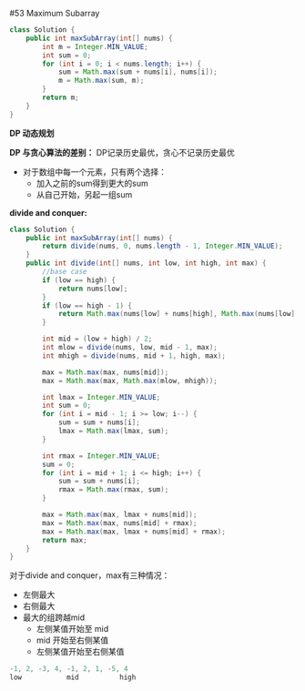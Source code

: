 \#53 Maximum Subarray

```java
class Solution {
    public int maxSubArray(int[] nums) {
        int m = Integer.MIN_VALUE;
        int sum = 0;
        for (int i = 0; i < nums.length; i++) {     
            sum = Math.max(sum + nums[i], nums[i]);
            m = Math.max(sum, m);
        }
        return m;
    }
}
```
**DP 动态规划**

**DP 与贪心算法的差别：**
DP记录历史最优，贪心不记录历史最优

* 对于数组中每一个元素，只有两个选择：
  - 加入之前的sum得到更大的sum
  - 从自己开始，另起一组sum

**divide and conquer:**
```java
class Solution {
    public int maxSubArray(int[] nums) {
        return divide(nums, 0, nums.length - 1, Integer.MIN_VALUE);
    }
    public int divide(int[] nums, int low, int high, int max) {
        //base case
        if (low == high) {
            return nums[low];
        }
        if (low == high - 1) {
            return Math.max(nums[low] + nums[high], Math.max(nums[low], nums[high]));
        }

        int mid = (low + high) / 2;
        int mlow = divide(nums, low, mid - 1, max);
        int mhigh = divide(nums, mid + 1, high, max);

        max = Math.max(max, nums[mid]);
        max = Math.max(max, Math.max(mlow, mhigh));

        int lmax = Integer.MIN_VALUE;
        int sum = 0;
        for (int i = mid - 1; i >= low; i--) {
            sum = sum + nums[i];
            lmax = Math.max(lmax, sum);
        }

        int rmax = Integer.MIN_VALUE;
        sum = 0;
        for (int i = mid + 1; i <= high; i++) {
            sum = sum + nums[i];
            rmax = Math.max(rmax, sum);
        }

        max = Math.max(max, lmax + nums[mid]);
        max = Math.max(max, nums[mid] + rmax);
        max = Math.max(max, lmax + nums[mid] + rmax);
        return max;
    }
}
```
对于divide and conquer，max有三种情况：
* 左侧最大
* 右侧最大
* 最大的组跨越mid
  - 左侧某值开始至 mid
  - mid 开始至右侧某值
  - 左侧某值开始至右侧某值
```java
-1, 2, -3, 4, -1, 2, 1, -5, 4
low           mid          high
```
